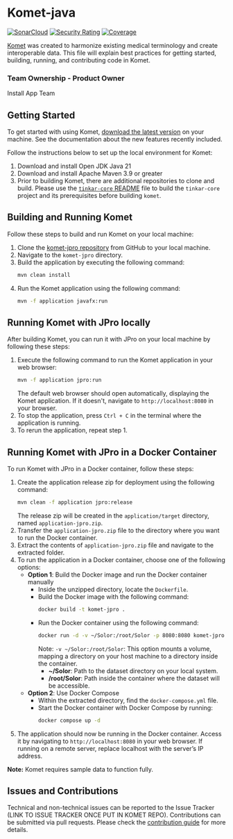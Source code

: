 # Komet-java

[![SonarCloud](https://sonarcloud.io/images/project_badges/sonarcloud-white.svg)](https://sonarcloud.io/summary/new_code?id=ikmdev_tinkar-core)
[![Security Rating](https://sonarcloud.io/api/project_badges/measure?project=ikmdev_tinkar-core&metric=security_rating)](https://sonarcloud.io/summary/new_code?id=ikmdev_tinkar-core)
[![Coverage](https://sonarcloud.io/api/project_badges/measure?project=ikmdev_tinkar-core&metric=coverage)](https://sonarcloud.io/summary/new_code?id=ikmdev_tinkar-core)

[Komet](https://www.ikm.dev/platform) was created to harmonize existing medical terminology and create interoperable
data. This file will explain best practices for getting started, building, running, and contributing code in Komet.

### Team Ownership - Product Owner
Install App Team

## Getting Started
To get started with using Komet, [download the latest version](https://www.ikm.dev/install) on your machine. See the
documentation about the new features recently included.

Follow the instructions below to set up the local environment for Komet:
1. Download and install Open JDK Java 21
2. Download and install Apache Maven 3.9 or greater
3. Prior to building Komet, there are additional repositories to clone and build. Please use
   the [`tinkar-core` README](https://github.com/ikmdev/tinkar-core/blob/main/README.md) file to build the `tinkar-core`
   project and its prerequisites before building `komet`.

## Building and Running Komet
Follow these steps to build and run Komet on your local machine:
1. Clone the [komet-jpro repository](https://github.com/Sandec/komet-jpro) from GitHub to your local machine.
2. Navigate to the `komet-jpro` directory.
3. Build the application by executing the following command:
   ```bash
   mvn clean install
   ```
4. Run the Komet application using the following command:
   ```bash
   mvn -f application javafx:run
   ```

## Running Komet with JPro locally
After building Komet, you can run it with JPro on your local machine by following these steps:
1. Execute the following command to run the Komet application in your web browser:
   ```bash
   mvn -f application jpro:run
   ```
   The default web browser should open automatically, displaying the Komet application. If it doesn't, navigate
   to `http://localhost:8080` in your browser.
2. To stop the application, press `Ctrl + C` in the terminal where the application is running.
3. To rerun the application, repeat step 1.

## Running Komet with JPro in a Docker Container
To run Komet with JPro in a Docker container, follow these steps:
1. Create the application release zip for deployment using the following command:
   ```bash
   mvn clean -f application jpro:release
   ```
   The release zip will be created in the `application/target` directory, named `application-jpro.zip`.
2. Transfer the `application-jpro.zip` file to the directory where you want to run the Docker container.
3. Extract the contents of `application-jpro.zip` file and navigate to the extracted folder.
4. To run the application in a Docker container, choose one of the following options:
    * **Option 1**: Build the Docker image and run the Docker container manually
        * Inside the unzipped directory, locate the `Dockerfile`.
        * Build the Docker image with the following command:
          ```bash
          docker build -t komet-jpro .
          ```
        * Run the Docker container using the following command:
          ```bash
          docker run -d -v ~/Solor:/root/Solor -p 8080:8080 komet-jpro
          ```
          Note: `-v ~/Solor:/root/Solor`: This option mounts a volume, mapping a directory on your host machine to
          a directory inside the container.
            * **~/Solor**: Path to the dataset directory on your local system.
            * **/root/Solor**: Path inside the container where the dataset will be accessible.
    * **Option 2**: Use Docker Compose
        * Within the extracted directory, find the `docker-compose.yml` file.
        * Start the Docker container with Docker Compose by running:
          ```bash
          docker compose up -d
          ```
5. The application should now be running in the Docker container. Access it by navigating to `http://localhost:8080`
   in your web browser. If running on a remote server, replace localhost with the server’s IP address.

**Note:** Komet requires sample data to function fully.

## Issues and Contributions
Technical and non-technical issues can be reported to the Issue Tracker (LINK TO ISSUE TRACKER ONCE PUT IN KOMET REPO).
Contributions can be submitted via pull requests. Please check the [contribution guide](doc/how-to-contribute.md) for more details.